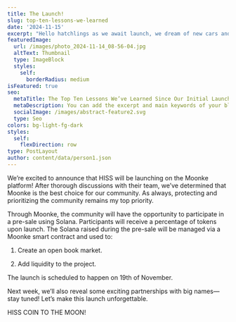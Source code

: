 ```yaml
---
title: The Launch!
slug: top-ten-lessons-we-learned
date: '2024-11-15'
excerpt: "Hello hatchlings as we await launch, we dream of new cars and new watch's that the king of Solana will give us. I would like you give you guys some background info on where we are launching Date and as well as to why. Click the titile\_ to read more!"
featuredImage:
  url: /images/photo_2024-11-14_08-56-04.jpg
  altText: Thumbnail
  type: ImageBlock
  styles:
    self:
      borderRadius: medium
isFeatured: true
seo:
  metaTitle: The Top Ten Lessons We’ve Learned Since Our Initial Launch
  metaDescription: You can add the excerpt and main keywords of your blog post here.
  socialImage: /images/abstract-feature2.svg
  type: Seo
colors: bg-light-fg-dark
styles:
  self:
    flexDirection: row
type: PostLayout
author: content/data/person1.json
---
```

We’re excited to announce that HISS will be launching on the Moonke platform! After thorough discussions with their team, we’ve determined that Moonke is the best choice for our community. As always, protecting and prioritizing the community remains my top priority.

Through Moonke, the community will have the opportunity to participate in a pre-sale using Solana. Participants will receive a percentage of tokens upon launch. The Solana raised during the pre-sale will be managed via a Moonke smart contract and used to:

1.  Create an open book market.

2.  Add liquidity to the project.

The launch is scheduled to happen on 19th of November.

Next week, we’ll also reveal some exciting partnerships with big names—stay tuned! Let’s make this launch unforgettable.

HISS COIN TO THE MOON!
